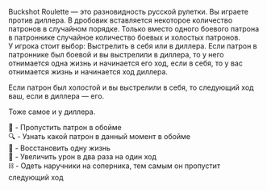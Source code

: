 Buckshot Roulette — это разновидность русской рулетки. Вы играете против диллера. В дробовик вставляется некоторое количество патронов в случайном порядке. Только вместо одного боевого патрона в патроннике случайное количество боевых и холостых патронов.  
У игрока стоит выбор: Выстрелить в себя или в диллера.
Если патрон в патроннике был боевой и вы выстрелили в диллера, то у него отнимается одна жизнь и начинается его ход, если в себя, то у вас отнимается жизнь и начинается ход диллера.

Если патрон был холостой и вы выстрелили в себя, то следующий ход ваш, если в диллера — его.

Тоже самое и у диллера.


🍺 - Пропустить патрон в обойме  
🔍 - Узнать какой патрон в данный момент в обойме  
🚬 - Восстановить одну жизнь  
🔪 - Увеличить урон в два раза на один ход  
⛓️ - Одеть наручники на соперника, тем самым он пропустит следующий ход  
